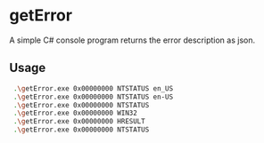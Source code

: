 # getError
 A simple C# console program returns the error description as json.
 
## Usage
```bash
 .\getError.exe 0x00000000 NTSTATUS en_US  
 .\getError.exe 0x00000000 NTSTATUS en-US  
 .\getError.exe 0x00000000 NTSTATUS  
 .\getError.exe 0x00000000 WIN32  
 .\getError.exe 0x00000000 HRESULT  
 .\getError.exe 0x00000000 NTSTATUS  
```
